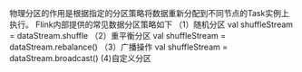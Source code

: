 物理分区的作用是根据指定的分区策略将数据重新分配到不同节点的Task实例上执行。
Flink内部提供的常见数据分区策略如下
（1）随机分区
  val shuffleStream = dataStream.shuffle
（2）重平衡分区
  val shuffleStream = dataStream.rebalance()
（3）广播操作
  val shuffleStream = dataStream.broadcast()
 (4)自定义分区

